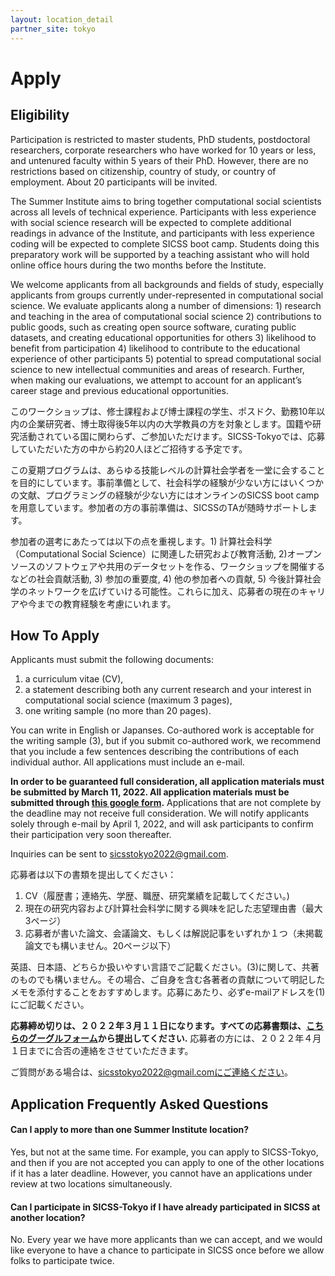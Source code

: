 ```yaml
---
layout: location_detail
partner_site: tokyo
---
```


# Apply

## Eligibility

Participation is restricted to master students, PhD students, postdoctoral researchers, corporate researchers who have worked for 10 years or less, and untenured faculty within 5 years of their PhD. However, there are no restrictions based on citizenship, country of study, or country of employment. About 20 participants will be invited.

The Summer Institute aims to bring together computational social scientists across all levels of technical experience. Participants with less experience with social science research will be expected to complete additional readings in advance of the Institute, and participants with less experience coding will be expected to complete SICSS boot camp. Students doing this preparatory work will be supported by a teaching assistant who will hold online office hours during the two months before the Institute.

We welcome applicants from all backgrounds and fields of study, especially applicants from groups currently under-represented in computational social science. We evaluate applicants along a number of dimensions: 1) research and teaching in the area of computational social science 2) contributions to public goods, such as creating open source software, curating public datasets, and creating educational opportunities for others 3) likelihood to benefit from participation 4) likelihood to contribute to the educational experience of other participants 5) potential to spread computational social science to new intellectual communities and areas of research. Further, when making our evaluations, we attempt to account for an applicant’s career stage and previous educational opportunities.


このワークショップは、修士課程および博士課程の学生、ポスドク、勤務10年以内の企業研究者、博士取得後5年以内の大学教員の方を対象とします。国籍や研究活動されている国に関わらず、ご参加いただけます。SICSS-Tokyoでは、応募していただいた方の中から約20人ほどご招待する予定です。

この夏期プログラムは、あらゆる技能レベルの計算社会学者を一堂に会することを目的にしています。事前準備として、社会科学の経験が少ない方にはいくつかの文献、プログラミングの経験が少ない方にはオンラインのSICSS boot campを用意しています。参加者の方の事前準備は、SICSSのTAが随時サポートします。

参加者の選考にあたっては以下の点を重視します。1) 計算社会科学（Computational Social Science）に関連した研究および教育活動, 2)オープンソースのソフトウェアや共用のデータセットを作る、ワークショップを開催するなどの社会貢献活動, 3) 参加の重要度, 4) 他の参加者への貢献, 5) 今後計算社会学のネットワークを広げていける可能性。これらに加え、応募者の現在のキャリアや今までの教育経験を考慮にいれます。


## How To Apply

Applicants must submit the following documents:
<ol>
  <li>a curriculum vitae (CV),</li>
  <li>a statement describing both any current research and your interest in computational social science (maximum 3 pages),</li>
  <li>one writing sample (no more than 20 pages).</li>
</ol>

You can write in English or Japanses. Co-authored work is acceptable for the writing sample (3), but if you submit co-authored work, we recommend that you include a few sentences describing the contributions of each individual author. All applications must include an e-mail.

**In order to be guaranteed full consideration, all application materials must be submitted by March 11, 2022. All application materials must be submitted through [this google form](https://forms.gle/CkYEX3MYVKXBaeiy6).** Applications that are not complete by the deadline may not receive full consideration. We will notify applicants solely through e-mail by April 1, 2022, and will ask participants to confirm their participation very soon thereafter.

Inquiries can be sent to sicsstokyo2022@gmail.com.


応募者は以下の書類を提出してください：
<ol>
  <li>CV（履歴書；連絡先、学歴、職歴、研究業績を記載してください。)</li>
  <li>現在の研究内容および計算社会科学に関する興味を記した志望理由書（最大3ページ）</li>
  <li>応募者が書いた論文、会議論文、もしくは解説記事をいずれか１つ（未掲載論文でも構いません。20ページ以下）</li>
 </ol>
<p>英語、日本語、どちらか扱いやすい言語でご記載ください。(3)に関して、共著のものでも構いません。その場合、ご自身を含む各著者の貢献について明記したメモを添付することをおすすめします。応募にあたり、必ずe-mailアドレスを(1)にご記載ください。</p>

**応募締め切りは、２０２２年３月１１日になります。すべての応募書類は、[こちらのグーグルフォーム](https://forms.gle/CkYEX3MYVKXBaeiy6)から提出してください.** 応募者の方には、２０２２年４月１日までに合否の連絡をさせていただきます。

ご質問がある場合は、sicsstokyo2022@gmail.comにご連絡ください。

## Application Frequently Asked Questions

#### Can I apply to more than one Summer Institute location?

Yes, but not at the same time. For example, you can apply to SICSS-Tokyo, and then if you are not accepted you can apply to one of the other locations if it has a later deadline. However, you cannot have an applications under review at two locations simultaneously.

#### Can I participate in SICSS-Tokyo if I have already participated in SICSS at another location?

No. Every year we have more applicants than we can accept, and we would like everyone to have a chance to participate in SICSS once before we allow folks to participate twice.
